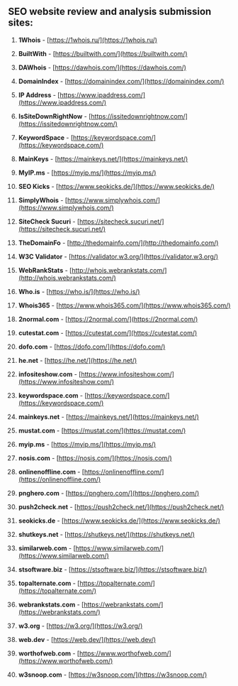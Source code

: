 ## SEO website review and analysis submission sites:

1. **1Whois** - [https://1whois.ru/](https://1whois.ru/)
2. **BuiltWith** - [https://builtwith.com/](https://builtwith.com/)
3. **DAWhois** - [https://dawhois.com/](https://dawhois.com/)
4. **DomainIndex** - [https://domainindex.com/](https://domainindex.com/)

6. **IP Address** - [https://www.ipaddress.com/](https://www.ipaddress.com/)
7. **IsSiteDownRightNow** - [https://issitedownrightnow.com/](https://issitedownrightnow.com/)
8. **KeywordSpace** - [https://keywordspace.com/](https://keywordspace.com/)
9. **MainKeys** - [https://mainkeys.net/](https://mainkeys.net/)
10. **MyIP.ms** - [https://myip.ms/](https://myip.ms/)
11. **SEO Kicks** - [https://www.seokicks.de/](https://www.seokicks.de/)
12. **SimplyWhois** - [https://www.simplywhois.com/](https://www.simplywhois.com/)
13. **SiteCheck Sucuri** - [https://sitecheck.sucuri.net/](https://sitecheck.sucuri.net/)
14. **TheDomainFo** - [http://thedomainfo.com/](http://thedomainfo.com/)
15. **W3C Validator** - [https://validator.w3.org/](https://validator.w3.org/)
16. **WebRankStats** - [http://whois.webrankstats.com/](http://whois.webrankstats.com/)
17. **Who.is** - [https://who.is/](https://who.is/)
18. **Whois365** - [https://www.whois365.com/](https://www.whois365.com/)
19. **2normal.com** - [https://2normal.com/](https://2normal.com/)
20. **cutestat.com** - [https://cutestat.com/](https://cutestat.com/)
21. **dofo.com** - [https://dofo.com/](https://dofo.com/)
22. **he.net** - [https://he.net/](https://he.net/)
23. **infositeshow.com** - [https://www.infositeshow.com/](https://www.infositeshow.com/)
24. **keywordspace.com** - [https://keywordspace.com/](https://keywordspace.com/)
25. **mainkeys.net** - [https://mainkeys.net/](https://mainkeys.net/)
26. **mustat.com** - [https://mustat.com/](https://mustat.com/)
27. **myip.ms** - [https://myip.ms/](https://myip.ms/)
28. **nosis.com** - [https://nosis.com/](https://nosis.com/)
29. **onlinenoffline.com** - [https://onlinenoffline.com/](https://onlinenoffline.com/)
30. **pnghero.com** - [https://pnghero.com/](https://pnghero.com/)
31. **push2check.net** - [https://push2check.net/](https://push2check.net/)
32. **seokicks.de** - [https://www.seokicks.de/](https://www.seokicks.de/)
33. **shutkeys.net** - [https://shutkeys.net/](https://shutkeys.net/)
34. **similarweb.com** - [https://www.similarweb.com/](https://www.similarweb.com/)
35. **stsoftware.biz** - [https://stsoftware.biz/](https://stsoftware.biz/)
36. **topalternate.com** - [https://topalternate.com/](https://topalternate.com/)
37. **webrankstats.com** - [https://webrankstats.com/](https://webrankstats.com/)
38. **w3.org** - [https://w3.org/](https://w3.org/)
39. **web.dev** - [https://web.dev/](https://web.dev/)
40. **worthofweb.com** - [https://www.worthofweb.com/](https://www.worthofweb.com/)
41. **w3snoop.com** - [https://w3snoop.com/](https://w3snoop.com/)
